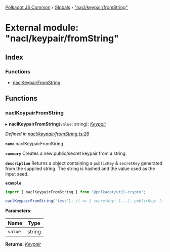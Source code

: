[Polkadot JS Common](../README.md) › [Globals](../globals.md) › ["nacl/keypair/fromString"](_nacl_keypair_fromstring_.md)

# External module: "nacl/keypair/fromString"

## Index

### Functions

* [naclKeypairFromString](_nacl_keypair_fromstring_.md#naclkeypairfromstring)

## Functions

###  naclKeypairFromString

▸ **naclKeypairFromString**(`value`: string): *[Keypair](../interfaces/_types_.keypair.md)*

*Defined in [nacl/keypair/fromString.ts:26](https://github.com/polkadot-js/common/blob/a602b040/packages/util-crypto/src/nacl/keypair/fromString.ts#L26)*

**`name`** naclKeypairFromString

**`summary`** Creates a new public/secret keypair from a string.

**`description`** 
Returns a object containing a `publicKey` & `secretKey` generated from the supplied string. The string is hashed and the value used as the input seed.

**`example`** 
<BR>

```javascript
import { naclKeypairFromString } from '@polkadot/util-crypto';

naclKeypairFromString('test'); // => { secretKey: [...], publicKey: [...] }
```

**Parameters:**

Name | Type |
------ | ------ |
`value` | string |

**Returns:** *[Keypair](../interfaces/_types_.keypair.md)*
